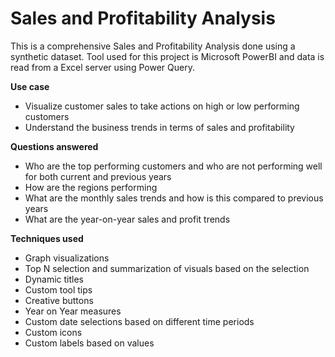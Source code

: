 # Sales and Profitability Analysis

This is a comprehensive Sales and Profitability Analysis done using a synthetic dataset. Tool used for this project is Microsoft PowerBI and data is read from a Excel server using Power Query.

**Use case**
- Visualize customer sales to take actions on high or low performing customers
- Understand the business trends in terms of sales and profitability 

**Questions answered**
- Who are the top performing customers and who are not performing well for both current and previous years 
- How are the regions performing
- What are the monthly sales trends and how is this compared to previous years
- What are the year-on-year sales and profit trends 

**Techniques used**
- Graph visualizations 
- Top N selection and summarization of visuals based on the selection
- Dynamic titles
- Custom tool tips
- Creative buttons
- Year on Year measures 
- Custom date selections based on different time periods
- Custom icons
- Custom labels based on values 
